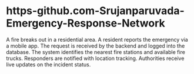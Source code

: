 # https-github.com-Srujanparuvada-Emergency-Response-Network
A fire breaks out in a residential area. A resident reports the emergency via a mobile app. The request is received by the backend and logged into the database. The system identifies the nearest fire stations and available fire trucks. Responders are notified with location tracking. Authorities receive live updates on the incident status.
